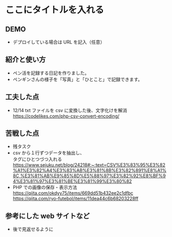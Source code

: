 # ここにタイトルを入れる

## DEMO

- デプロイしている場合は URL を記入（任意）

## 紹介と使い方

- ペン活を記録する日記を作りました。
- ペンギンさんの様子を「写真」と「ひとこと」で記録できます。

## 工夫した点

- 12/14 txt ファイルを csv に変換した後、文字化けを解消 https://codelikes.com/php-csv-convert-encoding/

## 苦戦した点

- 残タスク
- csv から１行ずつデータを抽出し、<div>タグにひとつづつ入れる https://www.sejuku.net/blog/24218#:~:text=CSV%E3%83%95%E3%82%A1%E3%82%A4%E3%83%AB%E3%81%8B%E3%82%891%E8%A1%8C,%E3%81%AB%E9%85%8D%E5%88%97%E3%82%92%E8%BF%94%E3%81%97%E3%81%BE%E3%81%99%E3%80%82
- PHP での画像の保存・表示方法 https://qiita.com/okdyy75/items/669dd51b432ee2c1dfbc https://qiita.com/ryo-futebol/items/11dea44c6b68203228ff

## 参考にした web サイトなど

- 後で見返せるように
